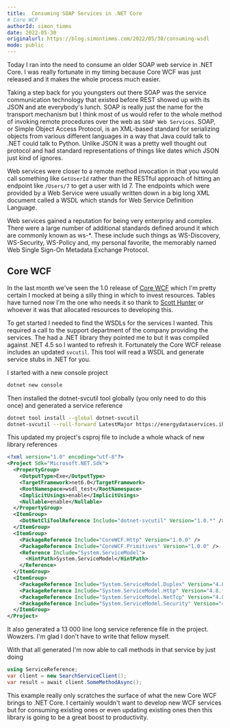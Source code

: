 ```yaml
---
title:  Consuming SOAP Services in .NET Core
# Core WCF
authorId: simon_timms
date: 2022-05-30
originalurl: https://blog.simontimms.com/2022/05/30/consuming-wsdl
mode: public
---
```




Today I ran into the need to consume an older SOAP web service in .NET Core. I was really fortunate in my timing because Core WCF was just released and it makes the whole process much easier. 

Taking a step back for you youngsters out there SOAP was the service communication technology that existed before REST showed up with its JSON and ate everybody's lunch. SOAP is really just the name for the transport mechanism but I think most of us would refer to the whole method of invoking remote procedures over the web as `SOAP Web Services`. SOAP, or Simple Object Access Protocol, is an XML-based standard for serializing objects from various different languages in a way that Java could talk to .NET could talk to Python. Unlike JSON it was a pretty well thought out protocol and had standard representations of things like dates which JSON just kind of ignores. 

Web services were closer to a remote method invocation in that you would call something like `GetUserId` rather than the RESTful approach of hitting an endpoint like `/Users/7` to get a user with Id 7. The endpoints which were provided by a Web Service were usually written down in a big long XML document called a WSDL which stands for Web Service Definition Language. 

Web services gained a reputation for being very enterprisy and complex. There were a large number of additional standards defined around it which are commonly known as ws-*. These include such things as WS-Discovery, WS-Security, WS-Policy and, my personal favorite, the memorably named Web Single Sign-On Metadata Exchange Protocol. 

## Core WCF

In the last month we've seen the 1.0 release of [Core WCF]( https://devblogs.microsoft.com/dotnet/corewcf-v1-released/) which I'm pretty certain I mocked at being a silly thing in which to invest resources. Tables have turned now I'm the one who needs it so thank to [Scott Hunter](https://twitter.com/coolcsh) or whoever it was that allocated resources to developing this. 

To get started I needed to find the WSDLs for the services I wanted. This required a call to the support department of the company providing the services. The had a .NET library they pointed me to but it was compiled against .NET 4.5 so I wanted to refresh it. Fortunately the Core WCF release includes an updated `svcutil`. This tool will read a WSDL and generate service stubs in .NET for you. 

I started with a new console project 

```bash
dotnet new console
```

Then installed the dotnet-svcutil tool globally (you only need to do this once) and generated a service reference

```bash
dotnet tool install --global dotnet-svcutil
dotnet-svcutil --roll-forward LatestMajor https://energydataservices.ihsenergy.com/services/v2/searchservice.svc
```

This updated my project's csproj file to include a whole whack of new library references 

```xml
<?xml version="1.0" encoding="utf-8"?>
<Project Sdk="Microsoft.NET.Sdk">
  <PropertyGroup>
    <OutputType>Exe</OutputType>
    <TargetFramework>net6.0</TargetFramework>
    <RootNamespace>wsdl_test</RootNamespace>
    <ImplicitUsings>enable</ImplicitUsings>
    <Nullable>enable</Nullable>
  </PropertyGroup>
  <ItemGroup>
    <DotNetCliToolReference Include="dotnet-svcutil" Version="1.0.*" />
  </ItemGroup>
  <ItemGroup>
    <PackageReference Include="CoreWCF.Http" Version="1.0.0" />
    <PackageReference Include="CoreWCF.Primitives" Version="1.0.0" />
    <Reference Include="System.ServiceModel">
      <HintPath>System.ServiceModel</HintPath>
    </Reference>
  </ItemGroup>
  <ItemGroup>
    <PackageReference Include="System.ServiceModel.Duplex" Version="4.8.*" />
    <PackageReference Include="System.ServiceModel.Http" Version="4.8.*" />
    <PackageReference Include="System.ServiceModel.NetTcp" Version="4.8.*" />
    <PackageReference Include="System.ServiceModel.Security" Version="4.8.*" />
  </ItemGroup>
</Project>
```

It also generated a 13 000 line long service reference file in the project. Wowzers. I'm glad I don't have to write that fellow myself. 

With that all generated I'm now able to call methods in that service by just doing 

```csharp
using ServiceReference;
var client = new SearchServiceClient();
var result = await client.SomeMethodAsync();
```

This example really only scratches the surface of what the new Core WCF brings to .NET Core. I certainly wouldn't want to develop new WCF services but for consuming existing ones or even updating existing ones then this library is going to be a great boost to productivity. 